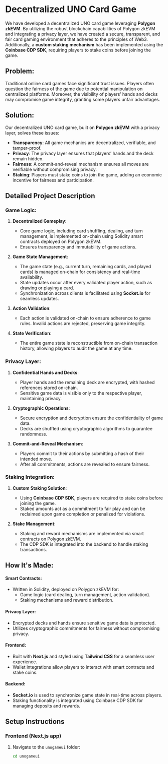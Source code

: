 # Decentralized UNO Card Game

We have developed a decentralized UNO card game leveraging **Polygon zkEVM**. By utilizing the robust blockchain capabilities of Polygon zkEVM and integrating a privacy layer, we have created a secure, transparent, and fair card gaming environment that adheres to the principles of Web3. Additionally, a **custom staking mechanism** has been implemented using the **Coinbase CDP SDK**, requiring players to stake coins before joining the game.

## Problem:
Traditional online card games face significant trust issues. Players often question the fairness of the game due to potential manipulation on centralized platforms. Moreover, the visibility of players’ hands and decks may compromise game integrity, granting some players unfair advantages.

## Solution:
Our decentralized UNO card game, built on **Polygon zkEVM** with a privacy layer, solves these issues:
- **Transparency**: All game mechanics are decentralized, verifiable, and tamper-proof.
- **Privacy**: The privacy layer ensures that players’ hands and the deck remain hidden.
- **Fairness**: A commit-and-reveal mechanism ensures all moves are verifiable without compromising privacy.
- **Staking**: Players must stake coins to join the game, adding an economic incentive for fairness and participation.

## Detailed Project Description

### Game Logic:

1. **Decentralized Gameplay**: 
   - Core game logic, including card shuffling, dealing, and turn management, is implemented on-chain using Solidity smart contracts deployed on Polygon zkEVM.
   - Ensures transparency and immutability of game actions.

2. **Game State Management**:
   - The game state (e.g., current turn, remaining cards, and played cards) is managed on-chain for consistency and real-time availability.
   - State updates occur after every validated player action, such as drawing or playing a card.
   - Synchronization across clients is facilitated using **Socket.io** for seamless updates.

3. **Action Validation**:
   - Each action is validated on-chain to ensure adherence to game rules. Invalid actions are rejected, preserving game integrity.

4. **State Verification**:
   - The entire game state is reconstructible from on-chain transaction history, allowing players to audit the game at any time.

### Privacy Layer:

1. **Confidential Hands and Decks**:
   - Player hands and the remaining deck are encrypted, with hashed references stored on-chain.
   - Sensitive game data is visible only to the respective player, maintaining privacy.

2. **Cryptographic Operations**:
   - Secure encryption and decryption ensure the confidentiality of game data.
   - Decks are shuffled using cryptographic algorithms to guarantee randomness.

3. **Commit-and-Reveal Mechanism**:
   - Players commit to their actions by submitting a hash of their intended move.
   - After all commitments, actions are revealed to ensure fairness.

### Staking Integration:

1. **Custom Staking Solution**:
   - Using **Coinbase CDP SDK**, players are required to stake coins before joining the game.
   - Staked amounts act as a commitment to fair play and can be reclaimed upon game completion or penalized for violations.
   
2. **Stake Management**:
   - Staking and reward mechanisms are implemented via smart contracts on Polygon zkEVM.
   - The CDP SDK is integrated into the backend to handle staking transactions.

## How It's Made:

#### Smart Contracts:
- Written in Solidity, deployed on Polygon zkEVM for:
  - Game logic (card dealing, turn management, action validation).
  - Staking mechanisms and reward distribution.

#### Privacy Layer:
- Encrypted decks and hands ensure sensitive game data is protected.
- Utilizes cryptographic commitments for fairness without compromising privacy.

#### Frontend:
- Built with **Next.js** and styled using **Tailwind CSS** for a seamless user experience.
- Wallet integrations allow players to interact with smart contracts and stake coins.

#### Backend:
- **Socket.io** is used to synchronize game state in real-time across players.
- Staking functionality is integrated using Coinbase CDP SDK for managing deposits and rewards.

## Setup Instructions

### Frontend (Next.js app)

1. Navigate to the `unogameui` folder:
   ```bash
   cd unogameui
